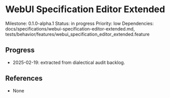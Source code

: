 # WebUI Specification Editor Extended
Milestone: 0.1.0-alpha.1
Status: in progress
Priority: low
Dependencies: docs/specifications/webui-specification-editor-extended.md, tests/behavior/features/webui_specification_editor_extended.feature

## Progress
- 2025-02-19: extracted from dialectical audit backlog.

## References
- None

